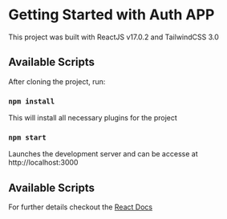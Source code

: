 # Getting Started with Auth APP

This project was built with ReactJS v17.0.2 and TailwindCSS 3.0

## Available Scripts

After cloning the project, run:

### `npm install`

This will install all necessary plugins for the project

### `npm start`

Launches the development server and can be accesse at http://localhost:3000


## Available Scripts

For further details checkout the [React Docs](https://reactjs.org/docs/getting-started.html)
